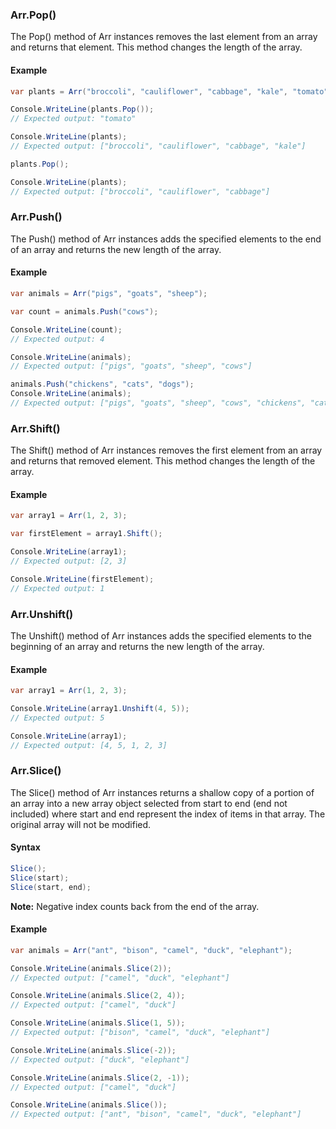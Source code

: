 ### Arr.Pop()
The Pop() method of Arr instances removes the last element from an array and returns that element. This method changes the length of the array.

#### Example
```cs
var plants = Arr("broccoli", "cauliflower", "cabbage", "kale", "tomato");

Console.WriteLine(plants.Pop());
// Expected output: "tomato"

Console.WriteLine(plants);
// Expected output: ["broccoli", "cauliflower", "cabbage", "kale"]

plants.Pop();

Console.WriteLine(plants);
// Expected output: ["broccoli", "cauliflower", "cabbage"]
```

### Arr.Push()
The Push() method of Arr instances adds the specified elements to the end of an array and returns the new length of the array.

#### Example
```cs
var animals = Arr("pigs", "goats", "sheep");

var count = animals.Push("cows");

Console.WriteLine(count);
// Expected output: 4

Console.WriteLine(animals);
// Expected output: ["pigs", "goats", "sheep", "cows"]

animals.Push("chickens", "cats", "dogs");
Console.WriteLine(animals);
// Expected output: ["pigs", "goats", "sheep", "cows", "chickens", "cats", "dogs"]
```

### Arr.Shift()
The Shift() method of Arr instances removes the first element from an array and returns that removed element. This method changes the length of the array.

#### Example
```cs
var array1 = Arr(1, 2, 3);

var firstElement = array1.Shift();

Console.WriteLine(array1);
// Expected output: [2, 3]

Console.WriteLine(firstElement);
// Expected output: 1
```

### Arr.Unshift()
The Unshift() method of Arr instances adds the specified elements to the beginning of an array and returns the new length of the array.

#### Example
```cs
var array1 = Arr(1, 2, 3);

Console.WriteLine(array1.Unshift(4, 5));
// Expected output: 5

Console.WriteLine(array1);
// Expected output: [4, 5, 1, 2, 3]
```

### Arr.Slice()
The Slice() method of Arr instances returns a shallow copy of a portion of an array into a new array object selected from start to end (end not included) where start and end represent the index of items in that array. The original array will not be modified.

#### Syntax
```cs
Slice();
Slice(start);
Slice(start, end);
```
**Note:** Negative index counts back from the end of the array.

#### Example
```cs
var animals = Arr("ant", "bison", "camel", "duck", "elephant");

Console.WriteLine(animals.Slice(2));
// Expected output: ["camel", "duck", "elephant"]

Console.WriteLine(animals.Slice(2, 4));
// Expected output: ["camel", "duck"]

Console.WriteLine(animals.Slice(1, 5));
// Expected output: ["bison", "camel", "duck", "elephant"]

Console.WriteLine(animals.Slice(-2));
// Expected output: ["duck", "elephant"]

Console.WriteLine(animals.Slice(2, -1));
// Expected output: ["camel", "duck"]

Console.WriteLine(animals.Slice());
// Expected output: ["ant", "bison", "camel", "duck", "elephant"]
```